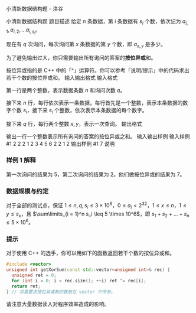 



小清新数据结构题 - 洛谷














小清新数据结构题
题目描述
给定 $n$ 条数据，第 $i$ 条数据有 $s_i$ 个数，依次记为 $a_{i, 1}, a_{i, 2}, \dots a_{i, s_i}$。

现在有 $q$ 次询问，每次询问第 $x$ 条数据的第 $y$ 个数，即 $a_{x,y}$ 是多少。

为了避免输出过大，你只需要输出所有询问的答案的**按位异或**和。

按位异或指的是 C++ 中的「^」运算符。你可以参考「说明/提示」中的代码求出若干个数的按位异或和。
输入输出格式
输入格式

第一行是两个整数，表示数据条数 $n$ 和询问次数 $q$。

接下来 $n$ 行，每行依次表示一条数据，每行首先是一个整数，表示本条数据的数字个数 $s_i$，接下来 $s_i$ 个整数，依次表示本条数据的每个数字。

接下来 $q$ 行，每行两个整数 $x, y$，表示一次查询。
输出格式

输出一行一个整数表示所有询问的答案的按位异或之和。
输入输出样例
输入样例 #1
2 2
2 1 2
3 4 5 6
2 2
1 2
输出样例 #1
7
说明
### 样例 1 解释

第一次询问的结果为 $5$，第二次询问的结果为 $2$。他们做按位异或的结果为 $7$。

### 数据规模与约定

对于全部的测试点，保证 $1 \leq n, q, s_i \leq 3 \times 10^6$，$0 \leq a_i \lt 2^{32}$，$1 \leq x \leq n$，$1 \leq y \leq s_x$，且 $\sum\limits_{i = 1}^n s_i \leq 5 \times 10^6$，即 $s_1 + s_2 + \dots + s_n \leq 5 \times 10^6$。

### 提示

对于使用 C++ 的选手，你可以用如下的函数返回若干个数的按位异或和。
```cpp
#include <vector>
unsigned int getXorSum(const std::vector<unsigned int>& rec) {
  unsigned ret = 0;
  for (int i = 0; i < rec.size(); ++i) ret ^= rec[i];
  return ret;
} // 将需要求按位异或和的数放在 vector 中传参。
```

请注意大量数据读入对程序效率造成的影响。






